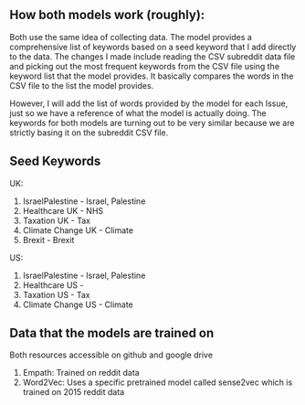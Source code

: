 ## How both models work (roughly):
Both use the same idea of collecting data. The model provides a comprehensive list of keywords based on a seed keyword that I add directly to the data. The changes I made include reading the CSV subreddit data file and picking out the most frequent keywords from the CSV file using the keyword list that the model provides. It basically compares the words in the CSV file to the list the model provides. 

However, I will add the list of words provided by the model for each Issue, just so we have a reference of what the model is actually doing. The keywords for both models are turning out to be very similar because we are strictly basing it on the subreddit CSV file. 

## Seed Keywords
UK:
1. IsraelPalestine - Israel, Palestine
2. Healthcare UK - NHS
3. Taxation UK - Tax
4. Climate Change UK - Climate
5. Brexit - Brexit

US:
1. IsraelPalestine - Israel, Palestine
2. Healthcare US - 
3. Taxation US - Tax
4. Climate Change US - Climate

## Data that the models are trained on 

Both resources accessible on github and google drive

1. Empath: Trained on reddit data
2. Word2Vec: Uses a specific pretrained model called sense2vec which is trained on 2015 reddit data




